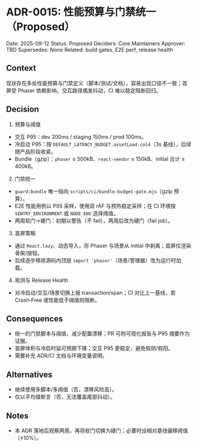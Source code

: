 # ADR-0015: 性能预算与门禁统一（Proposed）

Date: 2025-09-12
Status: Proposed
Deciders: Core Maintainers
Approver: TBD
Supersedes: None
Related: build gates, E2E perf, release health

## Context

现状存在多处性能预算与门禁定义（脚本/测试/文档），容易出现口径不一致；首屏受 Phaser 依赖影响，交互路径偶发抖动，CI 难以稳定阻断回归。

## Decision

1. 预算与阈值

- 交互 P95：dev 200ms / staging 150ms / prod 100ms。
- 冷启动 P95：按 `DEFAULT_LATENCY_BUDGET.assetLoad.cold`（3s 基线），后续随产品阶段收紧。
- Bundle（gzip）：`phaser` ≤ 500kB、`react-vendor` ≤ 150kB、initial 合计 ≤ 400kB。

2. 门禁统一

- `guard:bundle` 唯一指向 `scripts/ci/bundle-budget-gate.mjs`（gzip 预算）。
- E2E 性能用例以 P95 采样，使用双 rAF 与预热稳定采样；在 CI 环境按 `SENTRY_ENVIRONMENT` 或 `NODE_ENV` 选择阈值。
- 两周软门→硬门：初期以警告（不 fail），两周后改为硬门（fail job）。

3. 首屏策略

- 通过 `React.lazy`、动态导入，将 Phaser 与场景从 initial 中剥离；首屏仅渲染骨架/按钮。
- 后续逐步移除源码内顶层 `import 'phaser'`（场景/管理器）改为运行时加载。

4. 观测与 Release Health

- 对冷启动/交互/场景切换上报 transaction/span；CI 对比上一基线，若 Crash‑Free 或性能低于阈值则阻断。

## Consequences

- 统一的门禁脚本与阈值，减少配置漂移；PR 可附可视化报告与 P95 摘要作为证据。
- 首屏体积与冷启时延可预期下降；交互 P95 更稳定，避免假阴/假阳。
- 需要补充 ADR/CI 文档与环境变量说明。

## Alternatives

- 继续使用多脚本/多阈值（否，漂移风险高）。
- 仅以平均值断言（否，无法覆盖尾部抖动）。

## Notes

- 本 ADR 落地后观察两周，再将软门切换为硬门；必要时设相对基线偏移阈值（±10%）。
